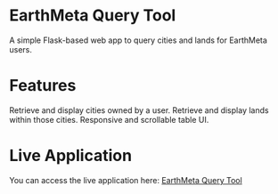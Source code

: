 # EarthMeta Query Tool
A simple Flask-based web app to query cities and lands for EarthMeta users.

# Features
Retrieve and display cities owned by a user.
Retrieve and display lands within those cities.
Responsive and scrollable table UI.

# Live Application
You can access the live application here: [EarthMeta Query Tool](https://earthmeta-query-tool.onrender.com/)

